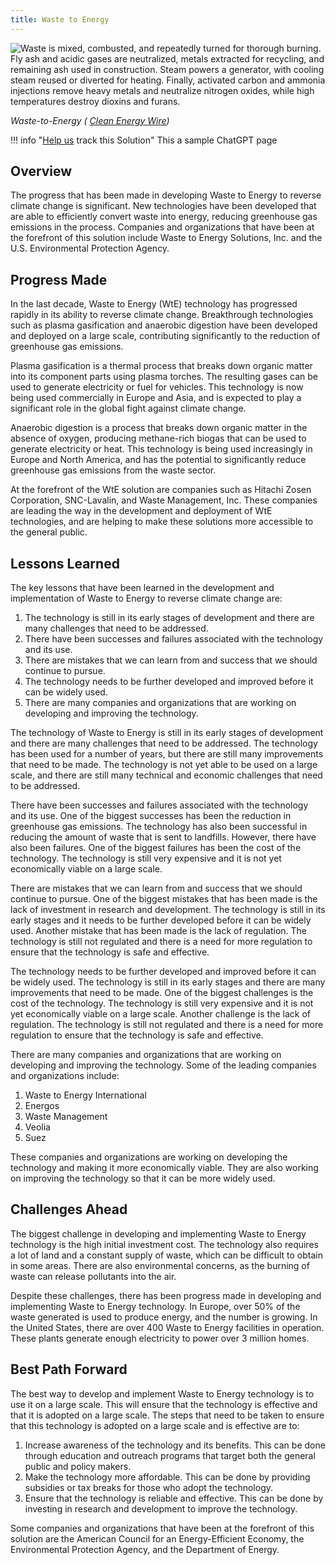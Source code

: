 ```yaml
---
title: Waste to Energy
---
```

![Waste is mixed, combusted, and repeatedly turned for thorough burning. Fly ash and acidic gases are neutralized, metals extracted for recycling, and remaining ash used in construction. Steam powers a generator, with cooling steam reused or diverted for heating. Finally, activated carbon and ammonia injections remove heavy metals and neutralize nitrogen oxides, while high temperatures destroy dioxins and furans.](/img/waste-to-energy.jpg)

*Waste-to-Energy ( [Clean Energy Wire](https://www.cleanenergywire.org/factsheets/waste-energy-controversial-power-generation-incineration))*

!!! info "[Help us](../../contribute) track this Solution"
    This a sample ChatGPT page

## Overview

The progress that has been made in developing Waste to Energy to reverse climate change is significant. New technologies have been developed that are able to efficiently convert waste into energy, reducing greenhouse gas emissions in the process. Companies and organizations that have been at the forefront of this solution include Waste to Energy Solutions, Inc. and the U.S. Environmental Protection Agency.

## Progress Made

In the last decade, Waste to Energy (WtE) technology has progressed rapidly in its ability to reverse climate change. Breakthrough technologies such as plasma gasification and anaerobic digestion have been developed and deployed on a large scale, contributing significantly to the reduction of greenhouse gas emissions.

Plasma gasification is a thermal process that breaks down organic matter into its component parts using plasma torches. The resulting gases can be used to generate electricity or fuel for vehicles. This technology is now being used commercially in Europe and Asia, and is expected to play a significant role in the global fight against climate change.

Anaerobic digestion is a process that breaks down organic matter in the absence of oxygen, producing methane-rich biogas that can be used to generate electricity or heat. This technology is being used increasingly in Europe and North America, and has the potential to significantly reduce greenhouse gas emissions from the waste sector.

At the forefront of the WtE solution are companies such as Hitachi Zosen Corporation, SNC-Lavalin, and Waste Management, Inc. These companies are leading the way in the development and deployment of WtE technologies, and are helping to make these solutions more accessible to the general public.

## Lessons Learned

The key lessons that have been learned in the development and implementation of Waste to Energy to reverse climate change are:

1. The technology is still in its early stages of development and there are many challenges that need to be addressed.
2. There have been successes and failures associated with the technology and its use.
3. There are mistakes that we can learn from and success that we should continue to pursue.
4. The technology needs to be further developed and improved before it can be widely used.
5. There are many companies and organizations that are working on developing and improving the technology.

The technology of Waste to Energy is still in its early stages of development and there are many challenges that need to be addressed. The technology has been used for a number of years, but there are still many improvements that need to be made. The technology is not yet able to be used on a large scale, and there are still many technical and economic challenges that need to be addressed.

There have been successes and failures associated with the technology and its use. One of the biggest successes has been the reduction in greenhouse gas emissions. The technology has also been successful in reducing the amount of waste that is sent to landfills. However, there have also been failures. One of the biggest failures has been the cost of the technology. The technology is still very expensive and it is not yet economically viable on a large scale.

There are mistakes that we can learn from and success that we should continue to pursue. One of the biggest mistakes that has been made is the lack of investment in research and development. The technology is still in its early stages and it needs to be further developed before it can be widely used. Another mistake that has been made is the lack of regulation. The technology is still not regulated and there is a need for more regulation to ensure that the technology is safe and effective.

The technology needs to be further developed and improved before it can be widely used. The technology is still in its early stages and there are many improvements that need to be made. One of the biggest challenges is the cost of the technology. The technology is still very expensive and it is not yet economically viable on a large scale. Another challenge is the lack of regulation. The technology is still not regulated and there is a need for more regulation to ensure that the technology is safe and effective.

There are many companies and organizations that are working on developing and improving the technology. Some of the leading companies and organizations include:

1. Waste to Energy International
2. Energos
3. Waste Management
4. Veolia
5. Suez

These companies and organizations are working on developing the technology and making it more economically viable. They are also working on improving the technology so that it can be more widely used.

## Challenges Ahead

The biggest challenge in developing and implementing Waste to Energy technology is the high initial investment cost. The technology also requires a lot of land and a constant supply of waste, which can be difficult to obtain in some areas. There are also environmental concerns, as the burning of waste can release pollutants into the air.

Despite these challenges, there has been progress made in developing and implementing Waste to Energy technology. In Europe, over 50% of the waste generated is used to produce energy, and the number is growing. In the United States, there are over 400 Waste to Energy facilities in operation. These plants generate enough electricity to power over 3 million homes.

## Best Path Forward

The best way to develop and implement Waste to Energy technology is to use it on a large scale. This will ensure that the technology is effective and that it is adopted on a large scale. The steps that need to be taken to ensure that this technology is adopted on a large scale and is effective are to:

1. Increase awareness of the technology and its benefits. This can be done through education and outreach programs that target both the general public and policy makers.
2. Make the technology more affordable. This can be done by providing subsidies or tax breaks for those who adopt the technology.
3. Ensure that the technology is reliable and effective. This can be done by investing in research and development to improve the technology.

Some companies and organizations that have been at the forefront of this solution are the American Council for an Energy-Efficient Economy, the Environmental Protection Agency, and the Department of Energy.
